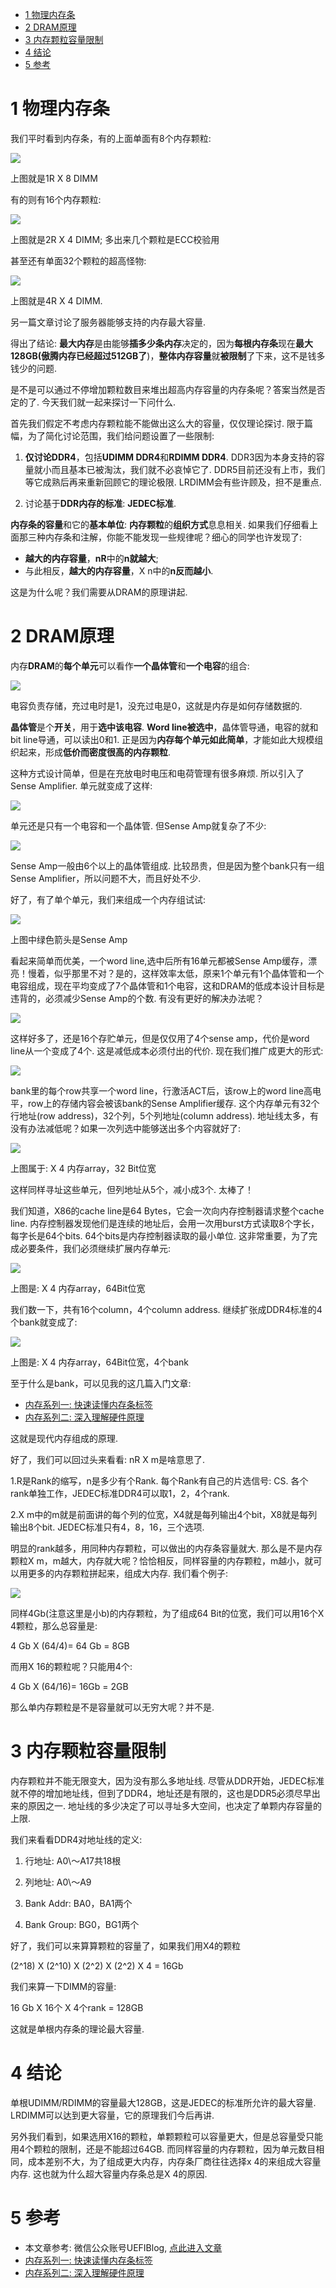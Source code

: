 
<!-- @import "[TOC]" {cmd="toc" depthFrom=1 depthTo=6 orderedList=false} -->

<!-- code_chunk_output -->

* [1 物理内存条](#1-物理内存条)
* [2 DRAM原理](#2-dram原理)
* [3 内存颗粒容量限制](#3-内存颗粒容量限制)
* [4 结论](#4-结论)
* [5 参考](#5-参考)

<!-- /code_chunk_output -->

# 1 物理内存条

我们平时看到内存条，有的上面单面有8个内存颗粒: 

![](./images/2019-04-18-21-41-17.png)

上图就是1R X 8 DIMM

有的则有16个内存颗粒: 

![](./images/2019-04-18-21-43-01.png)

上图就是2R X 4 DIMM; 多出来几个颗粒是ECC校验用

甚至还有单面32个颗粒的超高怪物: 

![](./images/2019-04-18-21-43-39.png)

上图就是4R X 4 DIMM.

另一篇文章讨论了服务器能够支持的内存最大容量. 

得出了结论: **最大内存**是由能够**插多少条内存**决定的，因为**每根内存条**现在**最大128GB(傲腾内存已经超过512GB了**)，**整体内存容量**就**被限制**了下来，这不是钱多钱少的问题. 

是不是可以通过不停增加颗粒数目来堆出超高内存容量的内存条呢？答案当然是否定的了. 今天我们就一起来探讨一下问什么. 

首先我们假定不考虑内存颗粒能不能做出这么大的容量，仅仅理论探讨. 限于篇幅，为了简化讨论范围，我们给问题设置了一些限制: 

1. **仅讨论DDR4**，包括**UDIMM DDR4**和**RDIMM DDR4**. DDR3因为本身支持的容量就小而且基本已被淘汰，我们就不必哀悼它了. DDR5目前还没有上市，我们等它成熟后再来重新回顾它的理论极限. LRDIMM会有些许顾及，担不是重点. 

2. 讨论基于**DDR内存的标准**: **JEDEC标准**. 

**内存条的容量**和它的**基本单位**: **内存颗粒**的**组织方式**息息相关. 如果我们仔细看上面那三种内存条和注解，你能不能发现一些规律呢？细心的同学也许发现了: 

- **越大的内存容量**，**nR**中的**n就越大**; 
- 与此相反，**越大的内存容量**，X n中的**n反而越小**. 

这是为什么呢？我们需要从DRAM的原理讲起. 

# 2 DRAM原理

内存**DRAM**的**每个单元**可以看作**一个晶体管**和**一个电容**的组合: 

![](./images/2019-04-18-21-59-59.png)

电容负责存储，充过电时是1，没充过电是0，这就是内存是如何存储数据的. 

**晶体管**是个**开关**，用于**选中该电容**. **Word line被选中**，晶体管导通，电容的就和bit line导通，可以读出0和1. 正是因为**内存每个单元如此简单**，才能如此大规模组织起来，形成**低价而密度很高的内存颗粒**. 

这种方式设计简单，但是在充放电时电压和电荷管理有很多麻烦. 所以引入了Sense Amplifier. 单元就变成了这样: 

![](./images/2019-04-18-22-03-51.png)

单元还是只有一个电容和一个晶体管. 但Sense Amp就复杂了不少: 

![](./images/2019-04-18-22-04-07.png)

Sense Amp一般由6个以上的晶体管组成. 比较昂贵，但是因为整个bank只有一组Sense Amplifier，所以问题不大，而且好处不少. 

好了，有了单个单元，我们来组成一个内存组试试: 

![](./images/2019-04-18-22-04-27.png)

上图中绿色箭头是Sense Amp

看起来简单而优美，一个word line,选中后所有16单元都被Sense Amp缓存，漂亮！慢着，似乎那里不对？是的，这样效率太低，原来1个单元有1个晶体管和一个电容组成，现在平均变成了7个晶体管和1个电容，这和DRAM的低成本设计目标是违背的，必须减少Sense Amp的个数. 有没有更好的解决办法呢？

![](./images/2019-04-18-22-05-02.png)

这样好多了，还是16个存贮单元，但是仅仅用了4个sense amp，代价是word line从一个变成了4个. 这是减低成本必须付出的代价. 现在我们推广成更大的形式: 

![](./images/2019-04-18-22-05-20.png)

bank里的每个row共享一个word line，行激活ACT后，该row上的word line高电平，row上的存储内容会被该bank的Sense Amplifier缓存. 这个内存单元有32个行地址(row address)，32个列，5个列地址(column address). 地址线太多，有没有办法减低呢？如果一次列选中能够送出多个内容就好了: 

![](./images/2019-04-18-22-05-38.png)

上图属于: X 4 内存array，32 Bit位宽

这样同样寻址这些单元，但列地址从5个，减小成3个. 太棒了！

我们知道，X86的cache line是64 Bytes，它会一次向内存控制器请求整个cache line. 内存控制器发现他们是连续的地址后，会用一次用burst方式读取8个字长，每字长是64个bits. 64个bits是内存控制器读取的最小单位. 这非常重要，为了完成必要条件，我们必须继续扩展内存单元: 

![](./images/2019-04-18-22-06-10.png)

上图是: X 4 内存array，64Bit位宽

我们数一下，共有16个column，4个column address. 继续扩张成DDR4标准的4个bank就变成了: 

![](./images/2019-04-18-22-06-33.png)

上图是: X 4 内存array，64Bit位宽，4个bank

至于什么是bank，可以见我的这几篇入门文章: 

- [内存系列一: 快速读懂内存条标签](http://mp.weixin.qq.com/s?__biz=MzI2NDYwMDAxOQ==&mid=2247483747&idx=1&sn=23667a382c3a88799934bee2ad260f68&chksm=eaab61dfdddce8c9f269947e788e1896735b84d994efb89bae513a4d894ab9db4d63b41298e3&scene=21#wechat_redirect)
- [内存系列二: 深入理解硬件原理](http://mp.weixin.qq.com/s?__biz=MzI2NDYwMDAxOQ==&mid=2247483754&idx=1&sn=7e9cdcdefc6f821e51263730e1dc2cb6&chksm=eaab61d6dddce8c022a40c6b9ac654f2617bbe0dde3efae40ee9e8f141c7dc7a1bf72d56ceb9&scene=21#wechat_redirect)

这就是现代内存组成的原理. 

好了，我们可以回过头来看看:  nR X m是啥意思了. 

1.R是Rank的缩写，n是多少有个Rank. 每个Rank有自己的片选信号: CS. 各个rank单独工作，JEDEC标准DDR4可以取1，2，4个rank. 

2.X m中的m就是前面讲的每个列的位宽，X4就是每列输出4个bit，X8就是每列输出8个bit. JEDEC标准只有4，8，16，三个选项. 

明显的rank越多，用同种内存颗粒，可以做出的内存条容量就大. 那么是不是内存颗粒X m，m越大，内存就大呢？恰恰相反，同样容量的内存颗粒，m越小，就可以用更多的内存颗粒拼起来，组成大内存. 我们看个例子: 

![](./images/2019-04-18-22-08-43.png)

同样4Gb(注意这里是小b)的内存颗粒，为了组成64 Bit的位宽，我们可以用16个X 4颗粒，那么总容量是: 

4 Gb X (64/4)= 64 Gb = 8GB

而用X 16的颗粒呢？只能用4个: 

4 Gb X (64/16)= 16Gb = 2GB

那么单内存颗粒是不是容量就可以无穷大呢？并不是. 

# 3 内存颗粒容量限制

内存颗粒并不能无限变大，因为没有那么多地址线. 尽管从DDR开始，JEDEC标准就不停的增加地址线，但到了DDR4，地址还是有限的，这也是DDR5必须尽早出来的原因之一. 地址线的多少决定了可以寻址多大空间，也决定了单颗内存容量的上限. 

我们来看看DDR4对地址线的定义: 

1. 行地址: A0\～A17共18根

2. 列地址: A0\～A9

3. Bank Addr: BA0，BA1两个

4. Bank Group: BG0，BG1两个

好了，我们可以来算算颗粒的容量了，如果我们用X4的颗粒

(2\^18) X (2\^10) X (2\^2) X (2\^2) X 4 = 16Gb

我们来算一下DIMM的容量: 

16 Gb X 16个 X 4个rank = 128GB

这就是单根内存条的理论最大容量. 

# 4 结论

单根UDIMM/RDIMM的容量最大128GB，这是JEDEC的标准所允许的最大容量. LRDIMM可以达到更大容量，它的原理我们今后再讲. 

另外我们看到，如果选用X16的颗粒，单颗颗粒可以容量更大，但是总容量受只能用4个颗粒的限制，还是不能超过64GB. 而同样容量的内存颗粒，因为单元数目相同，成本差别不大，为了组成更大内存，内存条厂商往往选择x 4的来组成大容量内存. 这也就为什么超大容量内存条总是X 4的原因. 

# 5 参考

- 本文章参考: 微信公众账号UEFIBlog, [点此进入文章](https://mp.weixin.qq.com/s?__biz=MzI2NDYwMDAxOQ==&mid=2247484244&idx=1&sn=71930d3c6e90b0da0ecd8f77f9e339ee&chksm=eaab63e8dddceafe99acb4c78eeb9988a1898a208fbd92e12c0148cb9bfbb68ffa2558b2cbdc&mpshare=1&scene=1&srcid=#rd)
- [内存系列一: 快速读懂内存条标签](http://mp.weixin.qq.com/s?__biz=MzI2NDYwMDAxOQ==&mid=2247483747&idx=1&sn=23667a382c3a88799934bee2ad260f68&chksm=eaab61dfdddce8c9f269947e788e1896735b84d994efb89bae513a4d894ab9db4d63b41298e3&scene=21#wechat_redirect)
- [内存系列二: 深入理解硬件原理](http://mp.weixin.qq.com/s?__biz=MzI2NDYwMDAxOQ==&mid=2247483754&idx=1&sn=7e9cdcdefc6f821e51263730e1dc2cb6&chksm=eaab61d6dddce8c022a40c6b9ac654f2617bbe0dde3efae40ee9e8f141c7dc7a1bf72d56ceb9&scene=21#wechat_redirect)
